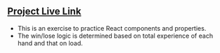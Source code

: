 ## [Project Live Link](https://pokedex-maha.herokuapp.com/)
- This is an exercise to practice React components and properties.
- The win/lose logic is determined based on total experience of each hand and that on load.